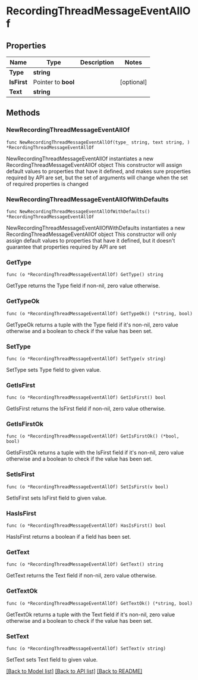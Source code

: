 # RecordingThreadMessageEventAllOf

## Properties

Name | Type | Description | Notes
------------ | ------------- | ------------- | -------------
**Type** | **string** |  | 
**IsFirst** | Pointer to **bool** |  | [optional] 
**Text** | **string** |  | 

## Methods

### NewRecordingThreadMessageEventAllOf

`func NewRecordingThreadMessageEventAllOf(type_ string, text string, ) *RecordingThreadMessageEventAllOf`

NewRecordingThreadMessageEventAllOf instantiates a new RecordingThreadMessageEventAllOf object
This constructor will assign default values to properties that have it defined,
and makes sure properties required by API are set, but the set of arguments
will change when the set of required properties is changed

### NewRecordingThreadMessageEventAllOfWithDefaults

`func NewRecordingThreadMessageEventAllOfWithDefaults() *RecordingThreadMessageEventAllOf`

NewRecordingThreadMessageEventAllOfWithDefaults instantiates a new RecordingThreadMessageEventAllOf object
This constructor will only assign default values to properties that have it defined,
but it doesn't guarantee that properties required by API are set

### GetType

`func (o *RecordingThreadMessageEventAllOf) GetType() string`

GetType returns the Type field if non-nil, zero value otherwise.

### GetTypeOk

`func (o *RecordingThreadMessageEventAllOf) GetTypeOk() (*string, bool)`

GetTypeOk returns a tuple with the Type field if it's non-nil, zero value otherwise
and a boolean to check if the value has been set.

### SetType

`func (o *RecordingThreadMessageEventAllOf) SetType(v string)`

SetType sets Type field to given value.


### GetIsFirst

`func (o *RecordingThreadMessageEventAllOf) GetIsFirst() bool`

GetIsFirst returns the IsFirst field if non-nil, zero value otherwise.

### GetIsFirstOk

`func (o *RecordingThreadMessageEventAllOf) GetIsFirstOk() (*bool, bool)`

GetIsFirstOk returns a tuple with the IsFirst field if it's non-nil, zero value otherwise
and a boolean to check if the value has been set.

### SetIsFirst

`func (o *RecordingThreadMessageEventAllOf) SetIsFirst(v bool)`

SetIsFirst sets IsFirst field to given value.

### HasIsFirst

`func (o *RecordingThreadMessageEventAllOf) HasIsFirst() bool`

HasIsFirst returns a boolean if a field has been set.

### GetText

`func (o *RecordingThreadMessageEventAllOf) GetText() string`

GetText returns the Text field if non-nil, zero value otherwise.

### GetTextOk

`func (o *RecordingThreadMessageEventAllOf) GetTextOk() (*string, bool)`

GetTextOk returns a tuple with the Text field if it's non-nil, zero value otherwise
and a boolean to check if the value has been set.

### SetText

`func (o *RecordingThreadMessageEventAllOf) SetText(v string)`

SetText sets Text field to given value.



[[Back to Model list]](../README.md#documentation-for-models) [[Back to API list]](../README.md#documentation-for-api-endpoints) [[Back to README]](../README.md)



